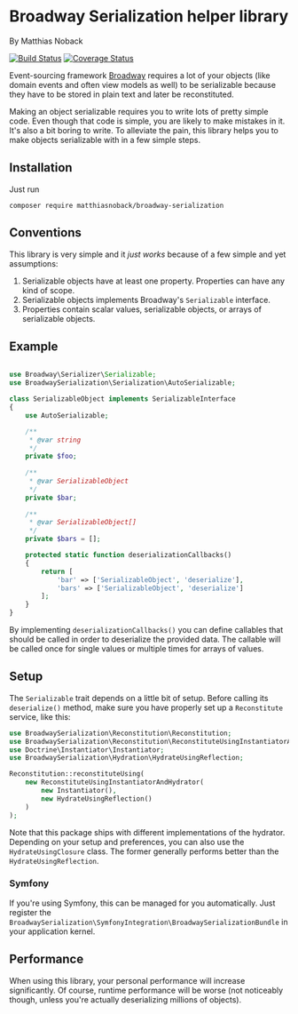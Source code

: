 # Broadway Serialization helper library

By Matthias Noback

[![Build Status](https://travis-ci.org/matthiasnoback/broadway-serialization.svg?branch=master)](https://travis-ci.org/matthiasnoback/broadway-serialization) [![Coverage Status](https://coveralls.io/repos/matthiasnoback/broadway-serialization/badge.svg?branch=master)](https://coveralls.io/r/matthiasnoback/broadway-serialization?branch=master)

Event-sourcing framework [Broadway](https://github.com/qandidate-labs/broadway)
requires a lot of your objects (like domain events and often view models as 
well) to be serializable because they have to be stored in plain text and later 
be reconstituted.

Making an object serializable requires you to write lots of pretty simple code.
Even though that code is simple, you are likely to make mistakes in it. It's 
also a bit boring to write. To alleviate the pain, this library helps you to 
make objects serializable with in a few simple steps.

## Installation

Just run

    composer require matthiasnoback/broadway-serialization

## Conventions

This library is very simple and it *just works* because of a few simple and 
yet assumptions:

1. Serializable objects have at least one property. Properties can have any 
kind of scope.
2. Serializable objects implements Broadway's `Serializable` interface.
3. Properties contain scalar values, serializable objects, or arrays of 
serializable objects.

## Example

```php

use Broadway\Serializer\Serializable;
use BroadwaySerialization\Serialization\AutoSerializable;

class SerializableObject implements SerializableInterface
{
    use AutoSerializable;

    /**
     * @var string
     */
    private $foo;
    
    /**
     * @var SerializableObject
     */
    private $bar;
    
    /**
     * @var SerializableObject[]
     */
    private $bars = [];

    protected static function deserializationCallbacks()
    {
        return [
            'bar' => ['SerializableObject', 'deserialize'],
            'bars' => ['SerializableObject', 'deserialize']
        ];
    }
}
```

By implementing `deserializationCallbacks()` you can define callables that 
should be called in order to deserialize the provided data. The callable will 
be called once for single values or multiple times for arrays of values.

## Setup

The `Serializable` trait depends on a little bit of setup. Before calling its `deserialize()` method, make sure you 
have properly set up a `Reconstitute` service, like this:
 
```php
use BroadwaySerialization\Reconstitution\Reconstitution;
use BroadwaySerialization\Reconstitution\ReconstituteUsingInstantiatorAndHydrator;
use Doctrine\Instantiator\Instantiator;
use BroadwaySerialization\Hydration\HydrateUsingReflection;

Reconstitution::reconstituteUsing(
    new ReconstituteUsingInstantiatorAndHydrator(
        new Instantiator(),
        new HydrateUsingReflection()
    )
);
```

Note that this package ships with different implementations of the hydrator. Depending on your setup and preferences, you can also use the `HydrateUsingClosure` class. The former generally performs better than the `HydrateUsingReflection`.

### Symfony

If you're using Symfony, this can be managed for you automatically. Just register the 
`BroadwaySerialization\SymfonyIntegration\BroadwaySerializationBundle` in your application kernel.

## Performance

When using this library, your personal performance will increase significantly. Of course, runtime performance will 
be worse (not noticeably though, unless you're actually deserializing millions of objects).

